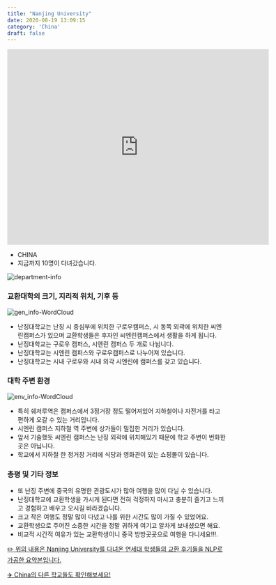 ```yaml
---
title: "Nanjing University"
date: 2020-08-19 13:09:15
category: 'China'
draft: false
---
```


<iframe
width="600"
height="450"
frameborder="0" style="border:0"
src="https://www.google.com/maps/embed/v1/place?key=AIzaSyC9e1AME-pVmWC4hBpFdu5S4dKzyepa3HQ&q=Nanjing+University&center=32.0568391,118.7789602&zoom=14" allowfullscreen>
</iframe>

* CHINA
* 지금까지 10명이 다녀갔습니다. 

![department-info](../plots/CN000007.png)
### 교환대학의 크기, 지리적 위치, 기후 등
![gen_info-WordCloud](../univ_wordclouds_okt/gen_info/CN000007_gen_info_okt.png)

* 난징대학교는 난징 시 중심부에 위치한 구로우캠퍼스, 시 동쪽 외곽에 위치한 씨엔린캠퍼스가 있으며 교환학생들은 후자인 씨엔린캠퍼스에서 생활을 하게 됩니다.
* 난징대학교는 구로우 캠퍼스, 시엔린 캠퍼스 두 개로 나뉩니다.
* 난징대학교는 시엔린 캠퍼스와 구로우캠퍼스로 나누어져 있습니다.
* 난징대학교는 시내 구로우와 시내 외각 시엔린에 캠퍼스를 갖고 있습니다.


### 대학 주변 환경

![env_info-WordCloud](../univ_wordclouds_okt/env_info/CN000007_env_info_okt.png)

* 특히 쉐저루역은 캠퍼스에서 3정거장 정도 떨어져있어 지하철이나 자전거를 타고 편하게 오갈 수 있는 거리입니다.
* 시엔린 캠퍼스 지하철 역 주변에 상가들이 밀집한 거리가 있습니다.
* 앞서 기술했듯 씨엔린 캠퍼스는 난징 외곽에 위치해있기 때문에 학교 주변이 번화한 곳은 아닙니다.
* 학교에서 지하철 한 정거장 거리에 식당과 영화관이 있는 쇼핑몰이 있습니다.


### 총평 및 기타 정보 
* 또 난징 주변에 중국의 유명한 관광도시가 많아 여행을 많이 다닐 수 있습니다.
* 난징대학교에 교환학생을 가시게 된다면 전혀 걱정하지 마시고 충분히 즐기고 느끼고 경험하고 배우고 오시길 바라겠습니다.
* 크고 작은 여행도 정말 많이 다녔고 나를 위한 시간도 많이 가질 수 있었어요.
* 교환학생으로 주어진 소중한 시간을 정말 귀하게 여기고 알차게 보내셨으면 해요.
* 비교적 시간적 여유가 있는 교환학생이니 중국 방방곳곳으로 여행을 다니세요!!!.


[✏️ 위의 내용은 Nanjing University를 다녀온 연세대 학생들의 교환 후기들을 NLP로 가공한 요약본입니다.](http://oia.yonsei.ac.kr/partner/expReport.asp?ucode=CN000007&bgbn=A)

[✈️ China의 다른 학교들도 확인해보세요!](https://yonsei-exchange.netlify.app/?category=China)
